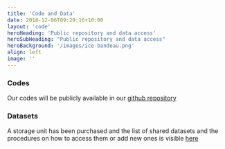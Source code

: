 ```yaml
---
title: 'Code and Data'
date: 2018-12-06T09:29:16+10:00
layout: 'code'
heroHeading: 'Public repository and data access'
heroSubHeading: "Public repository and data access"
heroBackground: '/images/ice-bandeau.png'
align: left
image: ''
---
```


### Codes

Our codes will be publicly available in our [github repository](https://github.com/orgs/sasip-climate)

### Datasets

A storage unit has been purchased and the list of shared datasets and the procedures on how to access them or add new ones is visible [here](https://github.com/sasip-climate/catalog-shared-data-SASIP)

